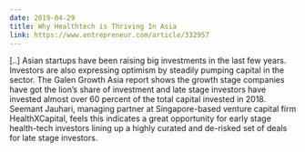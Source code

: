 ```yaml
---
date: 2019-04-29
title: Why Healthtech is Thriving In Asia
link: https://www.entrepreneur.com/article/332957
---
```

[..] Asian startups have been raising big investments in the last few years. Investors are also expressing optimism by steadily pumping capital in the sector. The Galen Growth Asia report shows the growth stage companies have got the lion’s share of investment and late stage investors have invested almost over 60 percent of the total capital invested in 2018. Seemant Jauhari, managing partner at Singapore-based venture capital firm HealthXCapital, feels this indicates a great opportunity for early stage health-tech investors lining up a highly curated and de-risked set of deals for late stage investors.